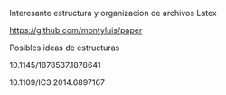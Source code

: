 Interesante estructura y organizacion de archivos Latex

https://github.com/montyluis/paper


Posibles ideas de estructuras

10.1145/1878537.1878641

10.1109/IC3.2014.6897167

